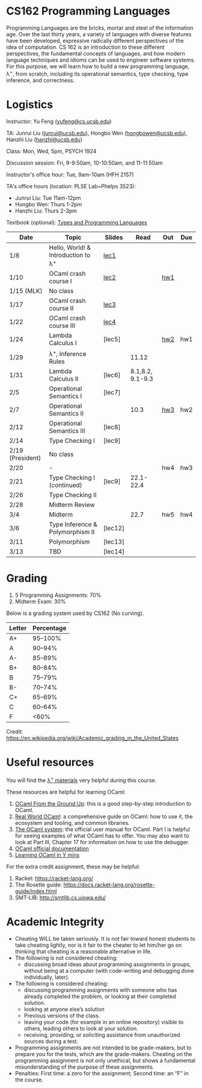 # CS162 Programming Languages

Programming Languages are the bricks, mortar and steel of the information age. Over the last thirty years, a variety of languages with diverse features have been developed, expressive radically different perspectives of the idea of computation. CS 162 is an introduction to these different perspectives, the fundamental concepts of languages, and how modern language techniques and idioms can be used to engineer software systems. For this purpose, we will learn how to build a new programming language, λ<sup>+</sup>, from scratch, including its operational semantics, type checking, type inference, and correctness.

# Logistics
Instructor: Yu Feng (yufeng@cs.ucsb.edu)

TA: Junrui Liu (junrui@ucsb.edu), Hongbo Wen (hongbowen@ucsb.edu), Hanzhi Liu (hanzhi@ucsb.edu)

Class: Mon, Wed, 5pm, PSYCH 1924 

Discussion session: Fri, 9-9:50am, 10-10:50am, and 11-11:50am

Instructor's office hour: Tue, 9am-10am (HFH 2157)

TA's office hours (location: PLSE Lab=Phelps 3523):
- Junrui Liu: Tue 11am-12pm
- Hongbo Wen: Thurs 1-2pm
- Hanzhi Liu: Thurs 2-3pm

Textbook (optional): [Types and Programming Languages](https://www.amazon.com/Types-Programming-Languages-MIT-Press/dp/0262162091)

| Date             | Topic                                         | Slides                        | Read             | Out                    | Due |
| ---------------- | --------------------------------------------- | ----------------------------- | ---------------- | ---------------------- | --- |
| 1/8              | Hello, World! & Introduction to λ<sup>+</sup> | [lec1](lectures/lecture1.pdf) |                  |                        |     |
| 1/10             | OCaml crash course I                          | [lec2](lectures/lecture2.pdf) |                  | [hw1](./homework/hw1/) |     |
| 1/15 (MLK)       | No class                                      |                               |                  |                        |     |
| 1/17             | OCaml crash course II                         | [lec3](lectures/lecture3.pdf) |                  |                        |     |
| 1/22             | OCaml crash course III                        | [lec4](lectures/lecture4.pdf) |                  |                        |     |
| 1/24             | Lambda Calculus I                             | [lec5]                        |                  | [hw2](./homework/hw2/) | hw1 |
| 1/29             | λ<sup>+</sup>, Inference Rules                |                               | 11.12            |                        |     |
| 1/31             | Lambda Calculus II                            | [lec6]                        | 8.1,8.2, 9.1-9.3 |                        |     |
| 2/5              | Operational Semantics I                       | [lec7]                        |                  |                        |     |
| 2/7              | Operational Semantics II                      |                               | 10.3             | [hw3](./homework/hw3)  | hw2 |
| 2/12             | Operational Semantics III                     | [lec8]                        |                  |                        |     |
| 2/14             | Type Checking I                               | [lec9]                        |                  |                        |     |
| 2/19 (President) | No class                                      |                               |                  |                        |     |
| 2/20             | -                                             |                               |                  | hw4                    | hw3 |  |
| 2/21             | Type Checking I (continued)                   | [lec9]                        | 22.1-22.4        |                        |     |
| 2/26             | Type Checking II                                |                               |                  |                        |     |
| 2/28             | Midterm Review                                       |                               |                  |                        |     |  |
| 3/4              | Midterm                              |                               | 22.7             | hw5                    | hw4 |
| 3/6              | Type Inference & Polymorphism II              | [lec12]                       |                  |                        |     |
| 3/11             | Polymorphism                                  | [lec13]                       |                  |                        |     |
| 3/13             | TBD                                           | [lec14]                       |                  |                        |     |

# Grading

1. 5 Programming Assignments: 70%
2. Midterm Exam: 30%

Below is a grading system used by CS162 (No curving).

| Letter | Percentage |
| ------ | ---------- |
| A+     | 95–100%    |
| A      | 90–94%     |
| A-     | 85–89%     |
| B+     | 80–84%     |
| B      | 75–79%     |
| B-     | 70–74%     |
| C+     | 65–69%     |
| C      | 60–64%     |
| F      | <60%       |

Credit: https://en.wikipedia.org/wiki/Academic_grading_in_the_United_States


# Useful resources

You will find the [λ<sup>+</sup> materials](./homework/lamp.pdf) very helpful during
this course.

These resources are helpful for learning OCaml:

1. [OCaml From the Ground Up](https://ocamlbook.org/): this is a good
   step-by-step introduction to OCaml.
2. [Real World OCaml](https://dev.realworldocaml.org/guided-tour.html): a
   comprehensive guide on OCaml: how to use it, the ecosystem and tooling, and
   common libraries.
3. [The OCaml system](https://ocaml.org/releases/4.11/htmlman/index.html): the
   official user manual for OCaml. Part I is helpful for seeing examples of what
   OCaml has to offer. You may also want to look at Part III, Chapter 17 for
   information on how to use the debugger.
4. [OCaml official documentation](https://ocaml.org/learn/)
5. [Learning OCaml in Y mins](https://learnxinyminutes.com/docs/ocaml/)

For the extra credit assignment, these may be helpful:
1. Racket: https://racket-lang.org/
2. The Rosette guide: https://docs.racket-lang.org/rosette-guide/index.html
3. SMT-LIB: http://smtlib.cs.uiowa.edu/

# Academic Integrity
- Cheating WILL be taken seriously. It is not fair toward honest students to take cheating lightly, nor is it fair to the cheater to let him/her go on thinking that cheating is a reasonable alternative in life.
- The following is not considered cheating:
   - discussing broad ideas about programming assignments in groups, without being at a computer (with code-writing and debugging done individually, later).
- The following is considered cheating:
   - discussing programming assignments with someone who has already completed the problem, or looking at their completed solution.
   - looking at anyone else’s solution
   - Previous versions of the class.
   - leaving your code (for example in an online repository) visible to others, leading others to look at your solution.
   - receiving, providing, or soliciting assistance from unauthorized sources during a test.
- Programming assignments are not intended to be grade-makers, but to prepare you for the tests, which are the grade-makers. Cheating on the programming assignment is not only unethical, but shows a fundamental misunderstanding of the purpose of these assignments.
- Penalties: First time: a zero for the assignment; Second time: an “F” in the course.

